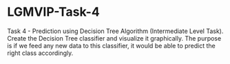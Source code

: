 # LGMVIP-Task-4
 Task 4 - Prediction using Decision Tree Algorithm (Intermediate Level Task).
 Create the Decision Tree classifier and visualize it graphically. The purpose is if we feed any new data to this classifier, it would be able to predict the right class accordingly.
